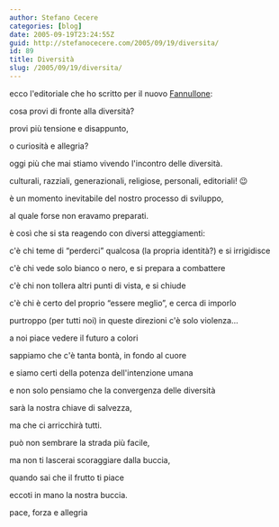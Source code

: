 ```yaml
---
author: Stefano Cecere
categories: [blog]
date: 2005-09-19T23:24:55Z
guid: http://stefanocecere.com/2005/09/19/diversita/
id: 89
title: Diversità
slug: /2005/09/19/diversita/
---
```


ecco l'editoriale che ho scritto per il nuovo [Fannullone](http://www.ilfannullone.it):

cosa provi di fronte alla diversità?
  
provi pi&#xf9; tensione e disappunto,
  
o curiosità e allegria?
  
oggi pi&#xf9; che mai stiamo vivendo l'incontro delle diversità.
  
culturali, razziali, generazionali, religiose, personali, editoriali! 😉

è un momento inevitabile del nostro processo di sviluppo,
  
al quale forse non eravamo preparati.
  
è cos&#xec; che si sta reagendo con diversi atteggiamenti:
  
c'è chi teme di &#x201c;perderci&#x201d; qualcosa (la propria identità?) e si irrigidisce
  
c'è chi vede solo bianco o nero, e si prepara a combattere
  
c'è chi non tollera altri punti di vista, e si chiude
  
c'è chi è certo del proprio &#x201c;essere meglio&#x201d;, e cerca di imporlo
  
purtroppo (per tutti noi) in queste direzioni c'è solo violenza…

a noi piace vedere il futuro a colori
  
sappiamo che c'è tanta bontà, in fondo al cuore
  
e siamo certi della potenza dell'intenzione umana
  
e non solo pensiamo che la convergenza delle diversità
  
sarà la nostra chiave di salvezza,
  
ma che ci arricchirà tutti.

può non sembrare la strada pi&#xf9; facile,
  
ma non ti lascerai scoraggiare dalla buccia,
   
quando sai che il frutto ti piace

eccoti in mano la nostra buccia.
  
pace, forza e allegria